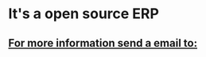<html>
<body>
  <h1>It's a open source ERP</h1>
  <h2>
    <a href="seebogado@gmail.com">For more information send a email to:</a>
  <h2>
</body>
</html>
